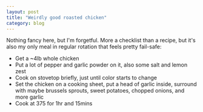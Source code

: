 ```yaml
---
layout: post
title: "Weirdly good roasted chicken"
category: blog
---
```

Nothing fancy here, but I'm forgetful. More a checklist than a recipe, but it's also my only meal in regular rotation that feels pretty fail-safe:

* Get a ~4lb whole chicken
* Put a lot of pepper and garlic powder on it, also some salt and lemon zest
* Cook on stovetop briefly, just until color starts to change
* Set the chicken on a cooking sheet, put a head of garlic inside, surround with maybe brussels sprouts, sweet potatoes, chopped onions, and more garlic
* Cook at 375 for 1hr and 15mins

